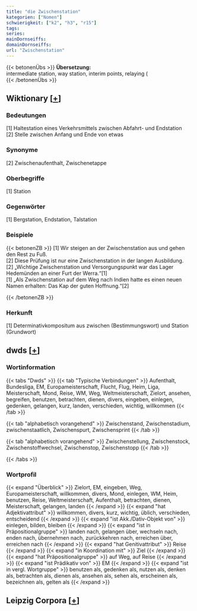 ```yaml
---
title: "die Zwischenstation"
kategorien: ["Nomen"]
schwierigkeit: ["k2", "h3", "r15"]
tags:
series:
mainDornseiffs:
domainDornseiffs:
url: "Zwischenstation"
---
```


{{< betonenÜbs >}}
**Übersetzung:**  
intermediate station, way station, interim points, relaying (  
{{< /betonenÜbs >}}

## Wiktionary [[+](https://de.wiktionary.org/wiki/Zwischenstation)]

### Bedeutungen
[1] Haltestation eines Verkehrsmittels zwischen Abfahrt- und Endstation  
[2] Stelle zwischen Anfang und Ende von etwas  

### Synonyme
[2] Zwischenaufenthalt, Zwischenetappe  

### Oberbegriffe
[1] Station  

### Gegenwörter
[1] Bergstation, Endstation, Talstation  

### Beispiele
{{< betonenZB >}}
[1] Wir steigen an der Zwischenstation aus und gehen den Rest zu Fuß.  
[2] Diese Prüfung ist nur eine Zwischenstation in der langen Ausbildung.  
[2] „Wichtige Zwischenstation und Versorgungspunkt war das Lager Hedemünden an einer Furt der Werra.“[1]  
[1] „Als Zwischenstation auf dem Weg nach Indien hatte es einen neuen Namen erhalten: Das Kap der guten Hoffnung.“[2]  

{{< /betonenZB >}}
### Herkunft
[1] Determinativkompositum aus zwischen (Bestimmungswort) und Station (Grundwort)  



## dwds [[+](https://www.dwds.de/wb/Zwischenstation)]

### Wortinformation
{{< tabs "Dwds" >}}
{{< tab "Typische Verbindungen" >}}
Aufenthalt, Bundesliga, EM, Europameisterschaft, Flucht, Flug, Heim, Liga, Meisterschaft, Mond, Reise, WM, Weg, Weltmeisterschaft, Zielort, ansehen, begreifen, benutzen, betrachten, dienen, divers, eingeben, einlegen, gedenken, gelangen, kurz, landen, verschieden, wichtig, willkommen
{{< /tab >}}

{{< tab "alphabetisch vorangehend" >}}
Zwischenstand, Zwischenstadium, zwischenstaatlich, Zwischenspurt, Zwischensprint
{{< /tab >}}

{{< tab "alphabetisch vorangehend" >}}
Zwischenstellung, Zwischenstock, Zwischenstoffwechsel, Zwischenstop, Zwischenstopp
{{< /tab >}}

{{< /tabs >}}

### Wortprofil
{{< expand "Überblick" >}} Zielort, EM, eingeben, Weg, Europameisterschaft, willkommen, divers, Mond, einlegen, WM, Heim, benutzen, Reise, Weltmeisterschaft, Aufenthalt, betrachten, dienen, Meisterschaft, gelangen, landen {{< /expand >}}
{{< expand "hat Adjektivattribut" >}} willkommen, divers, kurz, wichtig, üblich, verschieden, entscheidend {{< /expand >}}
{{< expand "ist Akk./Dativ-Objekt von" >}} einlegen, bilden, bleiben {{< /expand >}}
{{< expand "ist in Präpositionalgruppe" >}} landen nach, gelangen über, wechseln nach, enden nach, übernehmen nach, zurückkehren nach, erreichen über, erreichen nach {{< /expand >}}
{{< expand "hat Genitivattribut" >}} Reise {{< /expand >}}
{{< expand "in Koordination mit" >}} Ziel {{< /expand >}}
{{< expand "hat Präpositionalgruppe" >}} auf Weg, auf Reise {{< /expand >}}
{{< expand "ist Prädikativ von" >}} EM {{< /expand >}}
{{< expand "ist in vergl. Wortgruppe" >}} benutzen als, gedenken als, nutzen als, denken als, betrachten als, dienen als, ansehen als, sehen als, erscheinen als, bezeichnen als, gelten als {{< /expand >}}

## Leipzig Corpora [[+](https://corpora.uni-leipzig.de/en/res?word=Zwischenstation&corpusId=deu_newscrawl-public_2018)]

